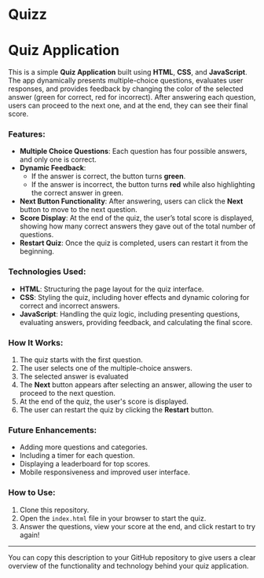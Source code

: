 # Quizz
# Quiz Application

This is a simple **Quiz Application** built using **HTML**, **CSS**, and **JavaScript**. The app dynamically presents multiple-choice questions, evaluates user responses, and provides feedback by changing the color of the selected answer (green for correct, red for incorrect). After answering each question, users can proceed to the next one, and at the end, they can see their final score.

### Features:
- **Multiple Choice Questions**: Each question has four possible answers, and only one is correct.
- **Dynamic Feedback**: 
  - If the answer is correct, the button turns **green**.
  - If the answer is incorrect, the button turns **red** while also highlighting the correct answer in green.
- **Next Button Functionality**: After answering, users can click the **Next** button to move to the next question.
- **Score Display**: At the end of the quiz, the user’s total score is displayed, showing how many correct answers they gave out of the total number of questions.
- **Restart Quiz**: Once the quiz is completed, users can restart it from the beginning.

### Technologies Used:
- **HTML**: Structuring the page layout for the quiz interface.
- **CSS**: Styling the quiz, including hover effects and dynamic coloring for correct and incorrect answers.
- **JavaScript**: Handling the quiz logic, including presenting questions, evaluating answers, providing feedback, and calculating the final score.

### How It Works:
1. The quiz starts with the first question.
2. The user selects one of the multiple-choice answers.
3. The selected answer is evaluated
4. The **Next** button appears after selecting an answer, allowing the user to proceed to the next question.
5. At the end of the quiz, the user's score is displayed.
6. The user can restart the quiz by clicking the **Restart** button.

### Future Enhancements:
- Adding more questions and categories.
- Including a timer for each question.
- Displaying a leaderboard for top scores.
- Mobile responsiveness and improved user interface.

### How to Use:
1. Clone this repository.
2. Open the `index.html` file in your browser to start the quiz.
3. Answer the questions, view your score at the end, and click restart to try again!

---

You can copy this description to your GitHub repository to give users a clear overview of the functionality and technology behind your quiz application.
